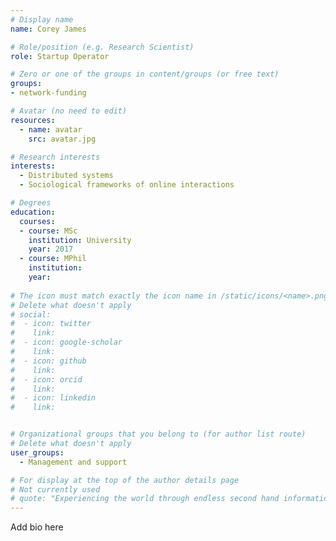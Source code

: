 ```yaml
---
# Display name
name: Corey James

# Role/position (e.g. Research Scientist)
role: Startup Operator

# Zero or one of the groups in content/groups (or free text)
groups:
- network-funding

# Avatar (no need to edit)
resources:
  - name: avatar
    src: avatar.jpg

# Research interests
interests:
  - Distributed systems
  - Sociological frameworks of online interactions

# Degrees
education:
  courses:
  - course: MSc
    institution: University
    year: 2017
  - course: MPhil
    institution:
    year:
    
# The icon must match exactly the icon name in /static/icons/<name>.png
# Delete what doesn't apply
# social:
#  - icon: twitter
#    link:
#  - icon: google-scholar
#    link:
#  - icon: github
#    link:
#  - icon: orcid
#    link:
#  - icon: linkedin
#    link:


# Organizational groups that you belong to (for author list route)
# Delete what doesn't apply
user_groups:
  - Management and support

# For display at the top of the author details page
# Not currently used
# quote: "Experiencing the world through endless second hand information isn't enough. If we want authenticity, we have to initiate it." - Travis Rice
---
```


Add bio here
